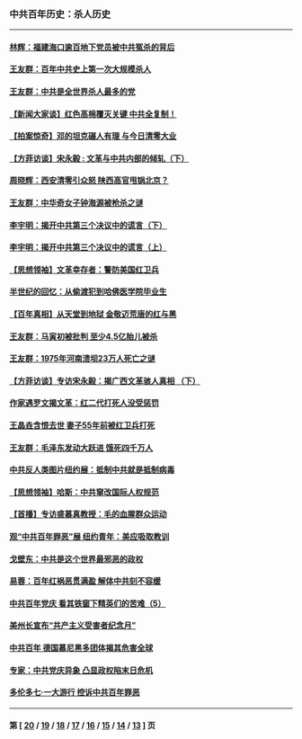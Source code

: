 ### 中共百年历史：杀人历史
---
#### [林辉：福建海口逾百地下党员被中共冤杀的背后](../../pages/nf1176106/n13878946.md?05020430) 
#### [王友群：百年中共史上第一次大规模杀人](../../pages/nf1176106/n13863785.md?05020430) 
#### [王友群：中共是全世界杀人最多的党](../../pages/nf1176106/n13860689.md?05020430) 
#### [【新闻大家谈】红色高棉覆灭关键 中共全复制！](../../pages/nf1176106/n13850222.md?05020430) 
#### [【拍案惊奇】邓的坦克碾人有理 与今日清零大业](../../pages/nf1176106/n13729574.md?05020430) 
#### [【方菲访谈】宋永毅 : 文革与中共内部的倾轧（下）](../../pages/nf1176106/n13486836.md?05020430) 
#### [周晓辉：西安清零引众怒 陕西高官甩锅北京？](../../pages/nf1176106/n13484627.md?05020430) 
#### [王友群：中华奇女子钟海源被枪杀之谜](../../pages/nf1176106/n13430555.md?05020430) 
#### [李宇明：揭开中共第三个决议中的谎言（下）](../../pages/nf1176106/n13389389.md?05020430) 
#### [李宇明：揭开中共第三个决议中的谎言（上）](../../pages/nf1176106/n13388697.md?05020430) 
#### [【思想领袖】文革幸存者：警防美国红卫兵](../../pages/nf1176106/n13339289.md?05020430) 
#### [半世纪的回忆：从偷渡犯到哈佛医学院毕业生](../../pages/nf1176106/n13345328.md?05020430) 
#### [【百年真相】从天堂到地狱 金敬迈荒唐的红与黑](../../pages/nf1176106/n13336995.md?05020430) 
#### [王友群：马寅初被批判 至少4.5亿胎儿被杀](../../pages/nf1176106/n13260313.md?05020430) 
#### [王友群：1975年河南溃坝23万人死亡之谜](../../pages/nf1176106/n13231576.md?05020430) 
#### [【方菲访谈】专访宋永毅：揭广西文革骇人真相 （下）](../../pages/nf1176106/n13209074.md?05020430) 
#### [作家遇罗文揭文革：红二代打死人没受惩罚](../../pages/nf1176106/n13205254.md?05020430) 
#### [王晶垚含恨去世 妻子55年前被红卫兵打死](../../pages/nf1176106/n13203590.md?05020430) 
#### [王友群：毛泽东发动大跃进 饿死四千万人](../../pages/nf1176106/n13177158.md?05020430) 
#### [中共反人类图片纽约展：抵制中共就是抵制病毒](../../pages/nf1176106/n13115371.md?05020430) 
#### [【思想领袖】哈斯：中共窜改国际人权规范](../../pages/nf1176106/n13053647.md?05020430) 
#### [【首播】专访盛慕真教授：毛的血腥群众运动](../../pages/nf1176106/n13091782.md?05020430) 
#### [观“中共百年罪恶”展 纽约青年：美应吸取教训](../../pages/nf1176106/n13085246.md?05020430) 
#### [戈壁东：中共是这个世界最邪恶的政权](../../pages/nf1176106/n13085641.md?05020430) 
#### [易蓉：百年红祸恶贯满盈 解体中共刻不容缓](../../pages/nf1176106/n13084455.md?05020430) 
#### [中共百年党庆 看其铁窗下精英们的苦难（5）](../../pages/nf1176106/n13076766.md?05020430) 
#### [美州长宣布“共产主义受害者纪念月”](../../pages/nf1176106/n13074024.md?05020430) 
#### [中共百年 德国慕尼黑多团体揭其危害全球](../../pages/nf1176106/n13068873.md?05020430) 
#### [专家：中共党庆异象 凸显政权陷末日危机](../../pages/nf1176106/n13067084.md?05020430) 
#### [多伦多七·一大游行 控诉中共百年罪恶](../../pages/nf1176106/n13062043.md?05020430) 

---
#### 第 [ [20](./20.md?05020430) / [19](./19.md?05020430) / [18](./18.md?05020430) / [17](./17.md?05020430) / [16](./16.md?05020430) / [15](./15.md?05020430) / [14](./14.md?05020430) / [13](./13.md?05020430) ] 页
